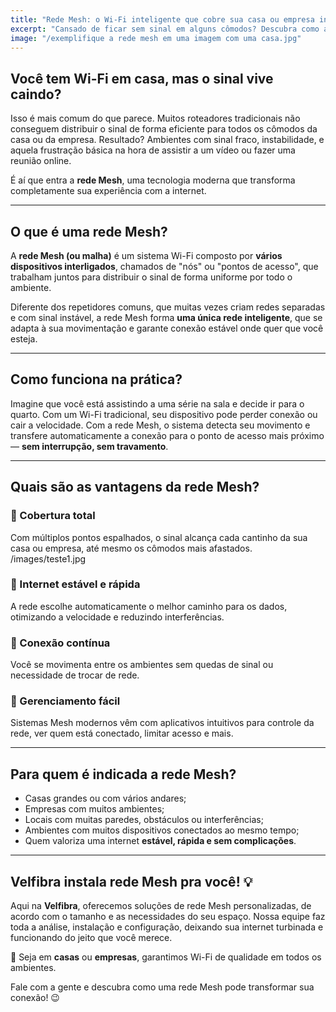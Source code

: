 ```yaml
---
title: "Rede Mesh: o Wi-Fi inteligente que cobre sua casa ou empresa inteira"
excerpt: "Cansado de ficar sem sinal em alguns cômodos? Descubra como a rede Mesh pode ser a solução ideal para melhorar sua conexão com a internet."
image: "/exemplifique a rede mesh em uma imagem com uma casa.jpg"
---
```


## Você tem Wi-Fi em casa, mas o sinal vive caindo?

Isso é mais comum do que parece. Muitos roteadores tradicionais não conseguem distribuir o sinal de forma eficiente para todos os cômodos da casa ou da empresa. Resultado? Ambientes com sinal fraco, instabilidade, e aquela frustração básica na hora de assistir a um vídeo ou fazer uma reunião online.

É aí que entra a **rede Mesh**, uma tecnologia moderna que transforma completamente sua experiência com a internet.

---

## O que é uma rede Mesh?

A **rede Mesh (ou malha)** é um sistema Wi-Fi composto por **vários dispositivos interligados**, chamados de "nós" ou "pontos de acesso", que trabalham juntos para distribuir o sinal de forma uniforme por todo o ambiente.

Diferente dos repetidores comuns, que muitas vezes criam redes separadas e com sinal instável, a rede Mesh forma **uma única rede inteligente**, que se adapta à sua movimentação e garante conexão estável onde quer que você esteja.

---

## Como funciona na prática?

Imagine que você está assistindo a uma série na sala e decide ir para o quarto. Com um Wi-Fi tradicional, seu dispositivo pode perder conexão ou cair a velocidade. Com a rede Mesh, o sistema detecta seu movimento e transfere automaticamente a conexão para o ponto de acesso mais próximo — **sem interrupção, sem travamento**.

---

## Quais são as vantagens da rede Mesh?

### 📶 Cobertura total

Com múltiplos pontos espalhados, o sinal alcança cada cantinho da sua casa ou empresa, até mesmo os cômodos mais afastados.
/images/teste1.jpg

### 🚀 Internet estável e rápida

A rede escolhe automaticamente o melhor caminho para os dados, otimizando a velocidade e reduzindo interferências.

### 🔄 Conexão contínua

Você se movimenta entre os ambientes sem quedas de sinal ou necessidade de trocar de rede.

### 📱 Gerenciamento fácil

Sistemas Mesh modernos vêm com aplicativos intuitivos para controle da rede, ver quem está conectado, limitar acesso e mais.

---

## Para quem é indicada a rede Mesh?

- Casas grandes ou com vários andares;
- Empresas com muitos ambientes;
- Locais com muitas paredes, obstáculos ou interferências;
- Ambientes com muitos dispositivos conectados ao mesmo tempo;
- Quem valoriza uma internet **estável, rápida e sem complicações**.

---

## Velfibra instala rede Mesh pra você! 💡

Aqui na **Velfibra**, oferecemos soluções de rede Mesh personalizadas, de acordo com o tamanho e as necessidades do seu espaço. Nossa equipe faz toda a análise, instalação e configuração, deixando sua internet turbinada e funcionando do jeito que você merece.

📍 Seja em **casas** ou **empresas**, garantimos Wi-Fi de qualidade em todos os ambientes.

Fale com a gente e descubra como uma rede Mesh pode transformar sua conexão! 😉
